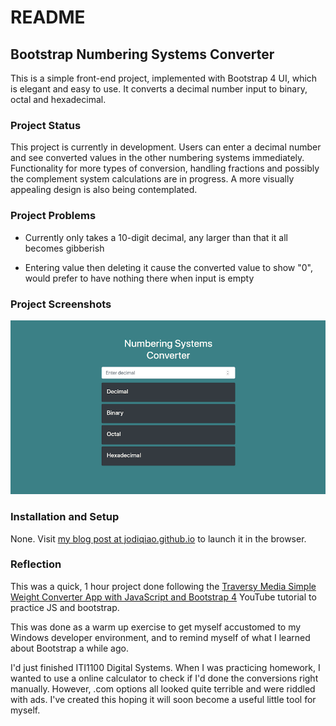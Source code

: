 # README

## Bootstrap Numbering Systems Converter

This is a simple front-end project, implemented with Bootstrap 4 UI, which is elegant and easy to use. It converts a decimal number input to binary, octal and hexadecimal.

### Project Status

This project is currently in development. Users can enter a decimal number and see converted values in the other numbering systems immediately. Functionality for more types of conversion, handling fractions and possibly the complement system calculations are in progress. A more visually appealing design is also being contemplated.

### Project Problems

- Currently only takes a 10-digit decimal, any larger than that it all becomes gibberish

- Entering value then deleting it cause the converted value to show "0", would prefer to have nothing there when input is empty


### Project Screenshots

![project](images/bootstrap_converter.PNG)

### Installation and Setup

None. Visit [my blog post at jodiqiao.github.io](https://jodiqiao.github.io/2020/04/30/bootstrap-converter/) to launch it in the browser.

### Reflection

This was a quick, 1 hour project done following the [Traversy Media Simple Weight Converter App with JavaScript and Bootstrap 4](https://www.youtube.com/watch?v=7l-ZAuU8TXc) YouTube tutorial to practice JS and bootstrap.

This was done as a warm up exercise to get myself accustomed to my Windows developer environment, and to remind myself of what I learned about Bootstrap a while ago.

I'd just finished ITI1100 Digital Systems. When I was practicing homework, I wanted to use a online calculator to check if I'd done the conversions right manually. However, .com options all looked quite terrible and were riddled with ads. I've created this hoping it will soon become a useful little tool for myself.

